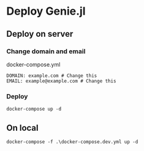 # Deploy Genie.jl

## Deploy on server

### Change domain and email

docker-compose.yml
```
DOMAIN: example.com # Change this
EMAIL: example@example.com # Change this
```

### Deploy
```shell
docker-compose up -d
```

## On local

```shell
docker-compose -f .\docker-compose.dev.yml up -d  
```